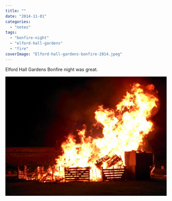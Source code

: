 ```yaml
---
title: ""
date: "2014-11-01"
categories: 
  - "notes"
tags: 
  - "bonfire-night"
  - "elford-hall-gardens"
  - "fire"
coverImage: "Elford-hall-gardens-bonfire-2014.jpeg"
---
```


Elford Hall Gardens Bonfire night was great.

[![](images/Elford-hall-gardens-bonfire-2014.jpeg)](https://davidpeach.co.uk/wp-content/uploads/2023/03/Elford-hall-gardens-bonfire-2014.jpeg)
